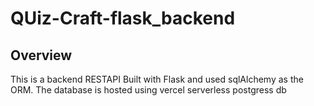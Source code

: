# QUiz-Craft-flask_backend

## Overview

This is a backend RESTAPI Built with Flask and used sqlAlchemy as the ORM. The database is hosted using vercel serverless postgress db


